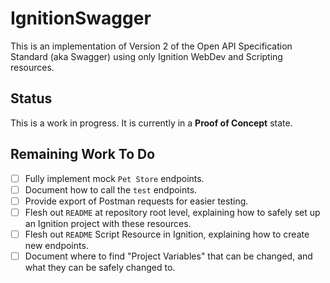 # IgnitionSwagger
This is an implementation of Version 2 of the Open API Specification Standard (aka Swagger) using only Ignition WebDev and Scripting resources.

## Status
This is a work in progress. It is currently in a **Proof of Concept** state.

## Remaining Work To Do
- [ ] Fully implement mock `Pet Store` endpoints.
- [ ] Document how to call the `test` endpoints.
- [ ] Provide export of Postman requests for easier testing.
- [ ] Flesh out `README` at repository root level, explaining how to safely set up an Ignition project with these resources.
- [ ] Flesh out `README` Script Resource in Ignition, explaining how to create new endpoints.
- [ ] Document where to find "Project Variables" that can be changed, and what they can be safely changed to.
